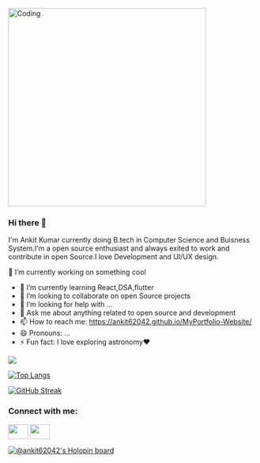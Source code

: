  <img align="center" alt="Coding" width="400" src="https://stemettes.org/zine/wp-content/uploads/sites/3/2021/09/giphy-13-1.gif">
 
 
### Hi there 👋
I'm Ankit Kumar currently doing B.tech in Computer Science and Buisness System.I'm a open source enthusiast and always exited to work and contribute in open Source.I love Development and UI/UX design. 

🔭 I’m currently working on something cool 
- 🌱 I’m currently learning React,DSA,flutter
- 👯 I’m looking to collaborate on open Source projects
- 🤔 I’m looking for help with ...
- 💬 Ask me about anything related to open source and development
- 📫 How to reach me: https://ankit62042.github.io/MyPortfolio-Website/
- 😄 Pronouns: ...
- ⚡ Fun fact: I love exploring astronomy❤️


<picture>
<source 
  srcset="https://github-readme-stats.vercel.app/api?username=Ankit62042&show_icons=true&theme=dark"
  media="(prefers-color-scheme: dark)"
/>
<source
  srcset="https://github-readme-stats.vercel.app/api?username=Ankit62042&show_icons=true"
  media="(prefers-color-scheme: light), (prefers-color-scheme: no-preference)"
/>
<img src="https://github-readme-stats.vercel.app/api?username=Ankit62042&show_icons=true" />
</picture>


[![Top Langs](https://github-readme-stats.vercel.app/api/top-langs/?username=Ankit62042)](https://github.com/anuraghazra/github-readme-stats)

[![GitHub Streak](https://github-readme-streak-stats.herokuapp.com/?user=Ankit62042)](https://git.io/streak-stats)
  
  
    
  <h3 align="left">Connect with me:</h3>
<p align="left">
<a href="https://twitter.com/Ankit54493268" target="blank"><img style="color:blue" align="center" src="https://cdn.jsdelivr.net/npm/simple-icons@3.0.1/icons/twitter.svg" alt="" height="30" width="40" /></a>
<a href="https://www.linkedin.com/in/ankit-kumar-04ba321b8/" style="color:blue" target="blank"><img align="center" src="https://cdn.jsdelivr.net/npm/simple-icons@3.0.1/icons/linkedin.svg" alt="" height="30" width="40" /></a>


<!--[![trophy](https://github-profile-trophy.vercel.app/?username=Ankit62042)](https://github.com/ryo-ma/github-profile-trophy)-->

<!--
**Ankit62042/Ankit62042** is a ✨ _special_ ✨ repository because its `README.md` (this file) appears on your GitHub profile.

Here are some ideas to get you started:

- 
-->


[![@ankit62042's Holopin board](https://holopin.me/ankit62042)](https://holopin.io/@ankit62042)
